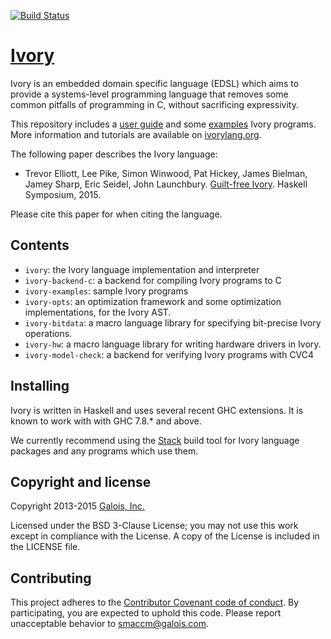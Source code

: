 [![Build Status](https://travis-ci.org/GaloisInc/ivory.svg?branch=master)](https://travis-ci.org/GaloisInc/ivory)

# [Ivory][ivory]

Ivory is an embedded domain specific language (EDSL) which aims to provide
a systems-level programming language that removes some common pitfalls of
programming in C, without sacrificing expressivity.

This repository includes a [user guide][userguide] and some
[examples][examples] Ivory programs. More information and tutorials are
available on [ivorylang.org](http://ivorylang.org).

The following paper describes the Ivory language:

* Trevor Elliott, Lee Pike, Simon Winwood, Pat Hickey, James Bielman, Jamey
  Sharp, Eric Seidel, John
  Launchbury. [Guilt-free Ivory](https://github.com/GaloisInc/ivory/blob/master/ivory-paper/ivory.pdf). Haskell
  Symposium, 2015.

Please cite this paper for when citing the language.

## Contents

* `ivory`: the Ivory language implementation and interpreter
* `ivory-backend-c`: a backend for compiling Ivory programs to C
* `ivory-examples`: sample Ivory programs
* `ivory-opts`: an optimization framework and some optimization
  implementations, for the Ivory AST.
* `ivory-bitdata`: a macro language library for specifying bit-precise
  Ivory operations.
* `ivory-hw`: a macro language library for writing hardware drivers
  in Ivory.
* `ivory-model-check`: a backend for verifying Ivory programs with CVC4

## Installing

Ivory is written in Haskell and uses several recent GHC extensions.  It is known
to work with with GHC 7.8.* and above.

We currently recommend using the [Stack][stack] build tool for Ivory language
packages and any programs which use them.

## Copyright and license
Copyright 2013-2015 [Galois, Inc.][galois]

Licensed under the BSD 3-Clause License; you may not use this work except in
compliance with the License. A copy of the License is included in the LICENSE
file.

[ivory]: http://github.com/GaloisInc/ivory
[userguide]: http://github.com/GaloisInc/ivory/blob/master/ivory/user-guide.md
[examples]: http://github.com/GaloisInc/ivory/tree/master/ivory-examples/examples
[stack]: http://www.haskellstack.org/
[galois]: http://galois.com

## Contributing

This project adheres to the
[Contributor Covenant code of conduct](CODE_OF_CONDUCT.md).
By participating, you are expected to uphold this code. Please report unacceptable
behavior to [smaccm@galois.com](mailto:smaccm@galois.com).
